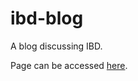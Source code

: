 # ibd-blog
A blog discussing IBD.

Page can be accessed [here](http://nhawkins10.github.io/ibd-blog/).
